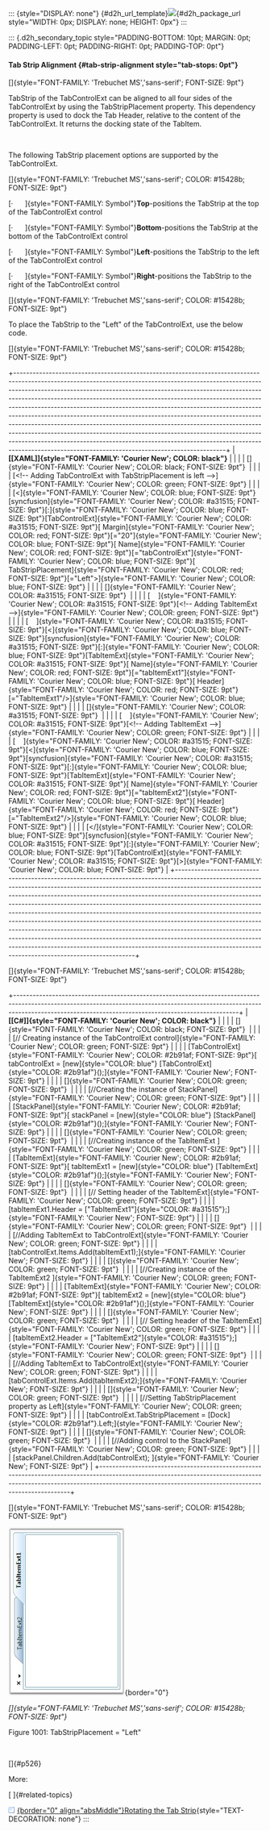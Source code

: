 ::: {style="DISPLAY: none"}
[](ms-xhelp:///?Id=d2h_url_template){#d2h_url_template}![](!package_url!){#d2h_package_url style="WIDTH: 0px; DISPLAY: none; HEIGHT: 0px"}
:::

::: {.d2h_secondary_topic style="PADDING-BOTTOM: 10pt; MARGIN: 0pt; PADDING-LEFT: 0pt; PADDING-RIGHT: 0pt; PADDING-TOP: 0pt"}
#### Tab Strip Alignment {#tab-strip-alignment style="tab-stops: 0pt"}

[]{style="FONT-FAMILY: 'Trebuchet MS','sans-serif'; FONT-SIZE: 9pt"} 

TabStrip of the TabControlExt can be aligned to all four sides of the TabControlExt by using the TabStripPlacement property. This dependency property is used to dock the Tab Header, relative to the content of the TabControlExt. It returns the docking state of the TabItem.

 

The following TabStrip placement options are supported by the TabControlExt.

[]{style="FONT-FAMILY: 'Trebuchet MS','sans-serif'; COLOR: #15428b; FONT-SIZE: 9pt"} 

[·      ]{style="FONT-FAMILY: Symbol"}**Top**-positions the TabStrip at the top of the TabControlExt control

[·      ]{style="FONT-FAMILY: Symbol"}**Bottom**-positions the TabStrip at the bottom of the TabControlExt control

[·      ]{style="FONT-FAMILY: Symbol"}**Left**-positions the TabStrip to the left of the TabControlExt control

[·      ]{style="FONT-FAMILY: Symbol"}**Right**-positions the TabStrip to the right of the TabControlExt control

[]{style="FONT-FAMILY: 'Trebuchet MS','sans-serif'; COLOR: #15428b; FONT-SIZE: 9pt"} 

To place the TabStrip to the \"Left\" of the TabControlExt, use the below code.

[]{style="FONT-FAMILY: 'Trebuchet MS','sans-serif'; COLOR: #15428b; FONT-SIZE: 9pt"} 

+-----------------------------------------------------------------------------------------------------------------------------------------------------------------------------------------------------------------------------------------------------------------------------------------------------------------------------------------------------------------------------------------------------------------------------------------------------------------------------------------------------------------------------------------------------------------------------------------------------------------------------------------------------------------------------------------------------------------------------------------------------------------------------------------------+
| **[\[XAML\]]{style="FONT-FAMILY: 'Courier New'; COLOR: black"}**                                                                                                                                                                                                                                                                                                                                                                                                                                                                                                                                                                                                                                                                                                                              |
|                                                                                                                                                                                                                                                                                                                                                                                                                                                                                                                                                                                                                                                                                                                                                                                               |
| []{style="FONT-FAMILY: 'Courier New'; COLOR: black; FONT-SIZE: 9pt"}                                                                                                                                                                                                                                                                                                                                                                                                                                                                                                                                                                                                                                                                                                                          |
|                                                                                                                                                                                                                                                                                                                                                                                                                                                                                                                                                                                                                                                                                                                                                                                               |
| [\<!\-- Adding TabControlExt with TabStripPlacement is left \--\>]{style="FONT-FAMILY: 'Courier New'; COLOR: green; FONT-SIZE: 9pt"}                                                                                                                                                                                                                                                                                                                                                                                                                                                                                                                                                                                                                                                          |
|                                                                                                                                                                                                                                                                                                                                                                                                                                                                                                                                                                                                                                                                                                                                                                                               |
| [\<]{style="FONT-FAMILY: 'Courier New'; COLOR: blue; FONT-SIZE: 9pt"}[syncfusion]{style="FONT-FAMILY: 'Courier New'; COLOR: #a31515; FONT-SIZE: 9pt"}[:]{style="FONT-FAMILY: 'Courier New'; COLOR: blue; FONT-SIZE: 9pt"}[TabControlExt]{style="FONT-FAMILY: 'Courier New'; COLOR: #a31515; FONT-SIZE: 9pt"}[ Margin]{style="FONT-FAMILY: 'Courier New'; COLOR: red; FONT-SIZE: 9pt"}[=\"20\"]{style="FONT-FAMILY: 'Courier New'; COLOR: blue; FONT-SIZE: 9pt"}[ Name]{style="FONT-FAMILY: 'Courier New'; COLOR: red; FONT-SIZE: 9pt"}[=\"tabControlExt\"]{style="FONT-FAMILY: 'Courier New'; COLOR: blue; FONT-SIZE: 9pt"}[ TabStripPlacement]{style="FONT-FAMILY: 'Courier New'; COLOR: red; FONT-SIZE: 9pt"}[=\"Left\"\>]{style="FONT-FAMILY: 'Courier New'; COLOR: blue; FONT-SIZE: 9pt"} |
|                                                                                                                                                                                                                                                                                                                                                                                                                                                                                                                                                                                                                                                                                                                                                                                               |
| []{style="FONT-FAMILY: 'Courier New'; COLOR: #a31515; FONT-SIZE: 9pt"}                                                                                                                                                                                                                                                                                                                                                                                                                                                                                                                                                                                                                                                                                                                        |
|                                                                                                                                                                                                                                                                                                                                                                                                                                                                                                                                                                                                                                                                                                                                                                                               |
| [    ]{style="FONT-FAMILY: 'Courier New'; COLOR: #a31515; FONT-SIZE: 9pt"}[\<!\-- Adding TabItemExt \--\>]{style="FONT-FAMILY: 'Courier New'; COLOR: green; FONT-SIZE: 9pt"}                                                                                                                                                                                                                                                                                                                                                                                                                                                                                                                                                                                                                  |
|                                                                                                                                                                                                                                                                                                                                                                                                                                                                                                                                                                                                                                                                                                                                                                                               |
| [    ]{style="FONT-FAMILY: 'Courier New'; COLOR: #a31515; FONT-SIZE: 9pt"}[\<]{style="FONT-FAMILY: 'Courier New'; COLOR: blue; FONT-SIZE: 9pt"}[syncfusion]{style="FONT-FAMILY: 'Courier New'; COLOR: #a31515; FONT-SIZE: 9pt"}[:]{style="FONT-FAMILY: 'Courier New'; COLOR: blue; FONT-SIZE: 9pt"}[TabItemExt]{style="FONT-FAMILY: 'Courier New'; COLOR: #a31515; FONT-SIZE: 9pt"}[ Name]{style="FONT-FAMILY: 'Courier New'; COLOR: red; FONT-SIZE: 9pt"}[=\"tabItemExt1\"]{style="FONT-FAMILY: 'Courier New'; COLOR: blue; FONT-SIZE: 9pt"}[ Header]{style="FONT-FAMILY: 'Courier New'; COLOR: red; FONT-SIZE: 9pt"}[=\"TabItemExt1\"/\>]{style="FONT-FAMILY: 'Courier New'; COLOR: blue; FONT-SIZE: 9pt"}                                                                                  |
|                                                                                                                                                                                                                                                                                                                                                                                                                                                                                                                                                                                                                                                                                                                                                                                               |
| []{style="FONT-FAMILY: 'Courier New'; COLOR: #a31515; FONT-SIZE: 9pt"}                                                                                                                                                                                                                                                                                                                                                                                                                                                                                                                                                                                                                                                                                                                        |
|                                                                                                                                                                                                                                                                                                                                                                                                                                                                                                                                                                                                                                                                                                                                                                                               |
| [    ]{style="FONT-FAMILY: 'Courier New'; COLOR: #a31515; FONT-SIZE: 9pt"}[\<!\-- Adding TabItemExt \--\>]{style="FONT-FAMILY: 'Courier New'; COLOR: green; FONT-SIZE: 9pt"}                                                                                                                                                                                                                                                                                                                                                                                                                                                                                                                                                                                                                  |
|                                                                                                                                                                                                                                                                                                                                                                                                                                                                                                                                                                                                                                                                                                                                                                                               |
| [    ]{style="FONT-FAMILY: 'Courier New'; COLOR: #a31515; FONT-SIZE: 9pt"}[\<]{style="FONT-FAMILY: 'Courier New'; COLOR: blue; FONT-SIZE: 9pt"}[syncfusion]{style="FONT-FAMILY: 'Courier New'; COLOR: #a31515; FONT-SIZE: 9pt"}[:]{style="FONT-FAMILY: 'Courier New'; COLOR: blue; FONT-SIZE: 9pt"}[TabItemExt]{style="FONT-FAMILY: 'Courier New'; COLOR: #a31515; FONT-SIZE: 9pt"}[ Name]{style="FONT-FAMILY: 'Courier New'; COLOR: red; FONT-SIZE: 9pt"}[=\"tabItemExt2\"]{style="FONT-FAMILY: 'Courier New'; COLOR: blue; FONT-SIZE: 9pt"}[ Header]{style="FONT-FAMILY: 'Courier New'; COLOR: red; FONT-SIZE: 9pt"}[=\"TabItemExt2\"/\>]{style="FONT-FAMILY: 'Courier New'; COLOR: blue; FONT-SIZE: 9pt"}                                                                                  |
|                                                                                                                                                                                                                                                                                                                                                                                                                                                                                                                                                                                                                                                                                                                                                                                               |
| [\</]{style="FONT-FAMILY: 'Courier New'; COLOR: blue; FONT-SIZE: 9pt"}[syncfusion]{style="FONT-FAMILY: 'Courier New'; COLOR: #a31515; FONT-SIZE: 9pt"}[:]{style="FONT-FAMILY: 'Courier New'; COLOR: blue; FONT-SIZE: 9pt"}[TabControlExt]{style="FONT-FAMILY: 'Courier New'; COLOR: #a31515; FONT-SIZE: 9pt"}[\>]{style="FONT-FAMILY: 'Courier New'; COLOR: blue; FONT-SIZE: 9pt"}                                                                                                                                                                                                                                                                                                                                                                                                            |
+-----------------------------------------------------------------------------------------------------------------------------------------------------------------------------------------------------------------------------------------------------------------------------------------------------------------------------------------------------------------------------------------------------------------------------------------------------------------------------------------------------------------------------------------------------------------------------------------------------------------------------------------------------------------------------------------------------------------------------------------------------------------------------------------------+

[]{style="FONT-FAMILY: 'Trebuchet MS','sans-serif'; COLOR: #15428b; FONT-SIZE: 9pt"} 

+---------------------------------------------------------------------------------------------------------------------------------------------------------------------------------------------------------------------------------+
| **[\[C#\]]{style="FONT-FAMILY: 'Courier New'; COLOR: black"}**                                                                                                                                                                  |
|                                                                                                                                                                                                                                 |
| []{style="FONT-FAMILY: 'Courier New'; COLOR: black; FONT-SIZE: 9pt"}                                                                                                                                                            |
|                                                                                                                                                                                                                                 |
| [// Creating instance of the TabControlExt control]{style="FONT-FAMILY: 'Courier New'; COLOR: green; FONT-SIZE: 9pt"}                                                                                                           |
|                                                                                                                                                                                                                                 |
| [TabControlExt]{style="FONT-FAMILY: 'Courier New'; COLOR: #2b91af; FONT-SIZE: 9pt"}[ tabControlExt = [new]{style="COLOR: blue"} [TabControlExt]{style="COLOR: #2b91af"}();]{style="FONT-FAMILY: 'Courier New'; FONT-SIZE: 9pt"} |
|                                                                                                                                                                                                                                 |
| []{style="FONT-FAMILY: 'Courier New'; COLOR: green; FONT-SIZE: 9pt"}                                                                                                                                                            |
|                                                                                                                                                                                                                                 |
| [//Creating the instance of StackPanel]{style="FONT-FAMILY: 'Courier New'; COLOR: green; FONT-SIZE: 9pt"}                                                                                                                       |
|                                                                                                                                                                                                                                 |
| [StackPanel]{style="FONT-FAMILY: 'Courier New'; COLOR: #2b91af; FONT-SIZE: 9pt"}[ stackPanel = [new]{style="COLOR: blue"} [StackPanel]{style="COLOR: #2b91af"}();]{style="FONT-FAMILY: 'Courier New'; FONT-SIZE: 9pt"}          |
|                                                                                                                                                                                                                                 |
| []{style="FONT-FAMILY: 'Courier New'; COLOR: green; FONT-SIZE: 9pt"}                                                                                                                                                            |
|                                                                                                                                                                                                                                 |
| [//Creating instance of the TabItemExt ]{style="FONT-FAMILY: 'Courier New'; COLOR: green; FONT-SIZE: 9pt"}                                                                                                                      |
|                                                                                                                                                                                                                                 |
| [TabItemExt]{style="FONT-FAMILY: 'Courier New'; COLOR: #2b91af; FONT-SIZE: 9pt"}[ tabItemExt1 = [new]{style="COLOR: blue"} [TabItemExt]{style="COLOR: #2b91af"}();]{style="FONT-FAMILY: 'Courier New'; FONT-SIZE: 9pt"}         |
|                                                                                                                                                                                                                                 |
| []{style="FONT-FAMILY: 'Courier New'; COLOR: green; FONT-SIZE: 9pt"}                                                                                                                                                            |
|                                                                                                                                                                                                                                 |
| [// Setting header of the TabItemExt]{style="FONT-FAMILY: 'Courier New'; COLOR: green; FONT-SIZE: 9pt"}                                                                                                                         |
|                                                                                                                                                                                                                                 |
| [tabItemExt1.Header = [\"TabItemExt1\"]{style="COLOR: #a31515"};]{style="FONT-FAMILY: 'Courier New'; FONT-SIZE: 9pt"}                                                                                                           |
|                                                                                                                                                                                                                                 |
| []{style="FONT-FAMILY: 'Courier New'; COLOR: green; FONT-SIZE: 9pt"}                                                                                                                                                            |
|                                                                                                                                                                                                                                 |
| [//Adding TabItemExt to TabControlExt]{style="FONT-FAMILY: 'Courier New'; COLOR: green; FONT-SIZE: 9pt"}                                                                                                                        |
|                                                                                                                                                                                                                                 |
| [tabControlExt.Items.Add(tabItemExt1);]{style="FONT-FAMILY: 'Courier New'; FONT-SIZE: 9pt"}                                                                                                                                     |
|                                                                                                                                                                                                                                 |
| []{style="FONT-FAMILY: 'Courier New'; COLOR: green; FONT-SIZE: 9pt"}                                                                                                                                                            |
|                                                                                                                                                                                                                                 |
| [//Creating instance of the TabItemExt2 ]{style="FONT-FAMILY: 'Courier New'; COLOR: green; FONT-SIZE: 9pt"}                                                                                                                     |
|                                                                                                                                                                                                                                 |
| [TabItemExt]{style="FONT-FAMILY: 'Courier New'; COLOR: #2b91af; FONT-SIZE: 9pt"}[ tabItemExt2 = [new]{style="COLOR: blue"} [TabItemExt]{style="COLOR: #2b91af"}();]{style="FONT-FAMILY: 'Courier New'; FONT-SIZE: 9pt"}         |
|                                                                                                                                                                                                                                 |
| []{style="FONT-FAMILY: 'Courier New'; COLOR: green; FONT-SIZE: 9pt"}                                                                                                                                                            |
|                                                                                                                                                                                                                                 |
| [// Setting header of the TabItemExt]{style="FONT-FAMILY: 'Courier New'; COLOR: green; FONT-SIZE: 9pt"}                                                                                                                         |
|                                                                                                                                                                                                                                 |
| [tabItemExt2.Header = [\"TabItemExt2\"]{style="COLOR: #a31515"};]{style="FONT-FAMILY: 'Courier New'; FONT-SIZE: 9pt"}                                                                                                           |
|                                                                                                                                                                                                                                 |
| []{style="FONT-FAMILY: 'Courier New'; COLOR: green; FONT-SIZE: 9pt"}                                                                                                                                                            |
|                                                                                                                                                                                                                                 |
| [//Adding TabItemExt to TabControlExt]{style="FONT-FAMILY: 'Courier New'; COLOR: green; FONT-SIZE: 9pt"}                                                                                                                        |
|                                                                                                                                                                                                                                 |
| [tabControlExt.Items.Add(tabItemExt2);]{style="FONT-FAMILY: 'Courier New'; FONT-SIZE: 9pt"}                                                                                                                                     |
|                                                                                                                                                                                                                                 |
| []{style="FONT-FAMILY: 'Courier New'; COLOR: green; FONT-SIZE: 9pt"}                                                                                                                                                            |
|                                                                                                                                                                                                                                 |
| [//Setting TabStripPlacement property as Left]{style="FONT-FAMILY: 'Courier New'; COLOR: green; FONT-SIZE: 9pt"}                                                                                                                |
|                                                                                                                                                                                                                                 |
| [tabControlExt.TabStripPlacement = [Dock]{style="COLOR: #2b91af"}.Left;]{style="FONT-FAMILY: 'Courier New'; FONT-SIZE: 9pt"}                                                                                                    |
|                                                                                                                                                                                                                                 |
| []{style="FONT-FAMILY: 'Courier New'; COLOR: green; FONT-SIZE: 9pt"}                                                                                                                                                            |
|                                                                                                                                                                                                                                 |
| [//Adding control to the StackPanel]{style="FONT-FAMILY: 'Courier New'; COLOR: green; FONT-SIZE: 9pt"}                                                                                                                          |
|                                                                                                                                                                                                                                 |
| [stackPanel.Children.Add(tabControlExt); ]{style="FONT-FAMILY: 'Courier New'; FONT-SIZE: 9pt"}                                                                                                                                  |
+---------------------------------------------------------------------------------------------------------------------------------------------------------------------------------------------------------------------------------+

[]{style="FONT-FAMILY: 'Trebuchet MS','sans-serif'; COLOR: #15428b; FONT-SIZE: 9pt"} 

![](ImagesExt/image30_890.jpg){border="0"}

*[]{style="FONT-FAMILY: 'Trebuchet MS','sans-serif'; COLOR: #15428b; FONT-SIZE: 9pt"}* 

Figure 1001: TabStripPlacement = \"Left\"

 

[]{#p526} 

More:

[ ]{#related-topics}

[![](button.gif){border="0" align="absMiddle"}Rotating the Tab Strip](ms-xhelp:///?Id=221c802c-5d00-47e4-b29c-e5e13d405f0f){style="TEXT-DECORATION: none"}
:::
